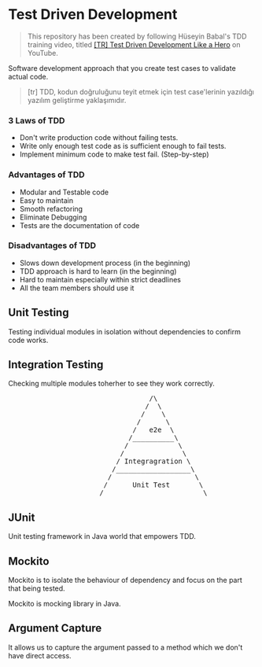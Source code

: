 # Test Driven Development

> This repository has been created by following Hüseyin Babal's TDD training video, titled [[TR] Test Driven Development Like a Hero](https://youtu.be/CcpSBM5cUgU) on YouTube.

Software development approach that you create test cases to validate actual code.

> [tr] TDD, kodun doğruluğunu teyit etmek için test case'lerinin yazıldığı yazılım geliştirme yaklaşımıdır.

### 3 Laws of TDD

- Don't write production code without failing tests.
- Write only enough test code as is sufficient enough to fail tests.
- Implement minimum code to make test fail. (Step-by-step)

### Advantages of TDD

- Modular and Testable code
- Easy to maintain
- Smooth refactoring
- Eliminate Debugging
- Tests are the documentation of code

### Disadvantages of TDD

- Slows down development process (in the beginning)
- TDD approach is hard to learn (in the beginning)
- Hard to maintain especially within strict deadlines
- All the team members should use it

## Unit Testing

Testing individual modules in isolation without dependencies to confirm code works.

## Integration Testing

Checking multiple modules toherher to see they work correctly.
<pre>
                                  /\                          |    Slower -> Faster
                                 /  \                         |    Less Isolation -> More Isolation
                                /    \                        |    Expensive -> Cheap
                               /      \                       |
                              /   e2e  \                      |
                             /__________\                     |
                            /            \                    |
                           /              \                   |
                          / Integragration \                  |
                         /__________________\                 |
                        /                    \                |
                       /      Unit Test       \               V
                      /________________________\
</pre>
## JUnit

Unit testing framework in Java world that empowers TDD.

## Mockito

Mockito is to isolate the behaviour of dependency and focus on the part that being tested.

Mockito is mocking library in Java.

## Argument Capture

It allows us to capture the argument passed to a method which we don't have direct access.
